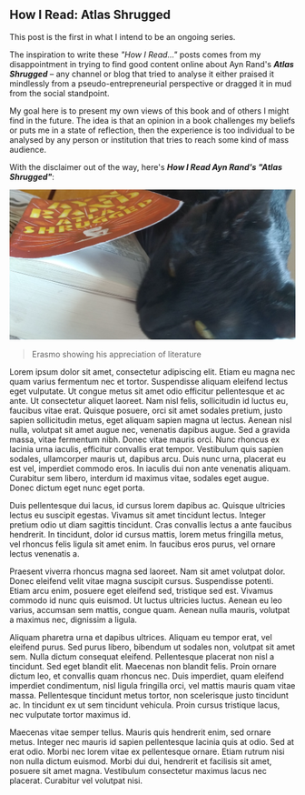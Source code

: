 ## How I Read: Atlas Shrugged

This post is the first in what I intend to be an ongoing series.

The inspiration to write these *"How I Read..."* posts comes from my disappointment in trying to find good content online about Ayn Rand's ***Atlas Shrugged*** – any channel or blog that tried to analyse it either praised it mindlessly from a pseudo-entrepreneurial perspective or dragged it in mud from the social standpoint.

My goal here is to present my own views of this book and of others I might find in the future. The idea is that an opinion in a book challenges my beliefs or puts me in a state of reflection, then the experience is too individual to be analysed by any person or institution that tries to reach some kind of mass audience.

With the disclaimer out of the way, here's ***How I Read Ayn Rand's "Atlas Shrugged"***:

![Ayn Rand's Atlas Shrugged](../assets/images/202005/ayn-rand-atlas-shrugged.png)
>Erasmo showing his appreciation of literature

Lorem ipsum dolor sit amet, consectetur adipiscing elit. Etiam eu magna nec quam varius fermentum nec et tortor. Suspendisse aliquam eleifend lectus eget vulputate. Ut congue metus sit amet odio efficitur pellentesque et ac ante. Ut consectetur aliquet laoreet. Nam nisl felis, sollicitudin id luctus eu, faucibus vitae erat. Quisque posuere, orci sit amet sodales pretium, justo sapien sollicitudin metus, eget aliquam sapien magna ut lectus. Aenean nisl nulla, volutpat sit amet augue nec, venenatis dapibus augue. Sed a gravida massa, vitae fermentum nibh. Donec vitae mauris orci. Nunc rhoncus ex lacinia urna iaculis, efficitur convallis erat tempor. Vestibulum quis sapien sodales, ullamcorper mauris ut, dapibus arcu. Duis nunc urna, placerat eu est vel, imperdiet commodo eros. In iaculis dui non ante venenatis aliquam. Curabitur sem libero, interdum id maximus vitae, sodales eget augue. Donec dictum eget nunc eget porta.

Duis pellentesque dui lacus, id cursus lorem dapibus ac. Quisque ultricies lectus eu suscipit egestas. Vivamus sit amet tincidunt lectus. Integer pretium odio ut diam sagittis tincidunt. Cras convallis lectus a ante faucibus hendrerit. In tincidunt, dolor id cursus mattis, lorem metus fringilla metus, vel rhoncus felis ligula sit amet enim. In faucibus eros purus, vel ornare lectus venenatis a.

Praesent viverra rhoncus magna sed laoreet. Nam sit amet volutpat dolor. Donec eleifend velit vitae magna suscipit cursus. Suspendisse potenti. Etiam arcu enim, posuere eget eleifend sed, tristique sed est. Vivamus commodo id nunc quis euismod. Ut luctus ultricies luctus. Aenean eu leo varius, accumsan sem mattis, congue quam. Aenean nulla mauris, volutpat a maximus nec, dignissim a ligula.

Aliquam pharetra urna et dapibus ultrices. Aliquam eu tempor erat, vel eleifend purus. Sed purus libero, bibendum ut sodales non, volutpat sit amet sem. Nulla dictum consequat eleifend. Pellentesque placerat non nisl a tincidunt. Sed eget blandit elit. Maecenas non blandit felis. Proin ornare dictum leo, et convallis quam rhoncus nec. Duis imperdiet, quam eleifend imperdiet condimentum, nisl ligula fringilla orci, vel mattis mauris quam vitae massa. Pellentesque tincidunt metus tortor, non scelerisque justo tincidunt ac. In tincidunt ex ut sem tincidunt vehicula. Proin cursus tristique lacus, nec vulputate tortor maximus id.

Maecenas vitae semper tellus. Mauris quis hendrerit enim, sed ornare metus. Integer nec mauris id sapien pellentesque lacinia quis at odio. Sed at erat odio. Morbi nec lorem vitae ex pellentesque ornare. Etiam rutrum nisi non nulla dictum euismod. Morbi dui dui, hendrerit et facilisis sit amet, posuere sit amet magna. Vestibulum consectetur maximus lacus nec placerat. Curabitur vel volutpat nisi.